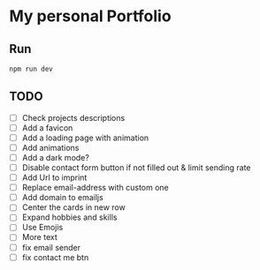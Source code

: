 # My personal Portfolio
## Run
```bash
npm run dev
```

## TODO
- [ ] Check projects descriptions
- [ ] Add a favicon
- [ ] Add a loading page with animation
- [ ] Add animations
- [ ] Add a dark mode?
- [ ] Disable contact form button if not filled out & limit sending rate
- [ ] Add Url to imprint
- [ ] Replace email-address with custom one
- [ ] Add domain to emailjs
- [ ] Center the cards in new row
- [ ] Expand hobbies and skills
- [ ] Use Emojis
- [ ] More text
- [ ] fix email sender
- [ ] fix contact me btn